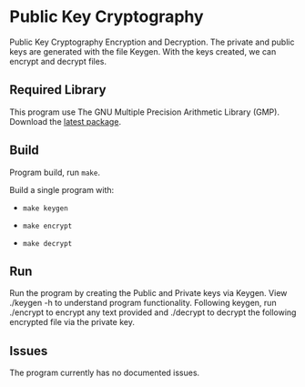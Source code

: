 # Public Key Cryptography

Public Key Cryptography Encryption and Decryption. The private and public keys are generated with the file Keygen. With the keys created, we can encrypt and decrypt files.

## Required Library 

This program use The GNU Multiple Precision Arithmetic Library (GMP). Download the [latest package](https://gmplib.org).

## Build

Program build, run `make`.

Build a single program with:

 - `make keygen`

 - `make encrypt`

 - `make decrypt`

## Run

Run the program by creating the Public and Private keys via Keygen. View ./keygen -h to understand program functionality. Following keygen, run ./encrypt to encrypt any text provided and ./decrypt to decrypt the following encrypted file via the private key.

## Issues

The program currently has no documented issues.
